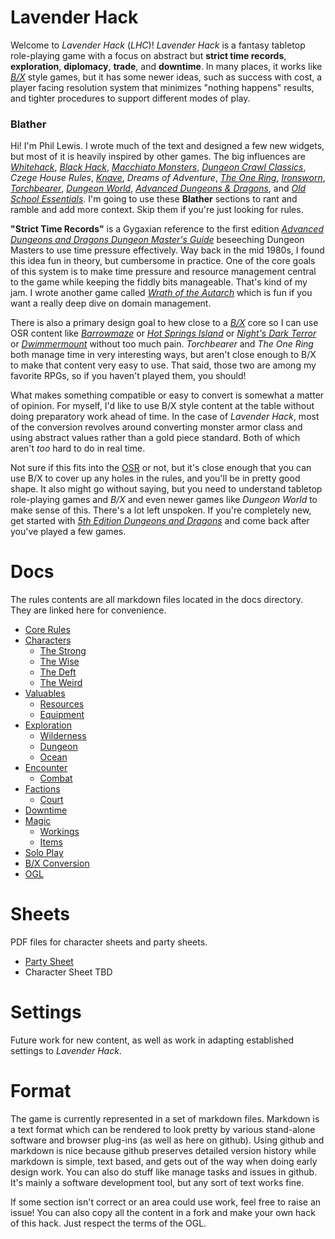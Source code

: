 # Lavender Hack

Welcome to _Lavender Hack_ (_LHC_)! _Lavender Hack_ is a fantasy tabletop role-playing game with a focus on abstract but **strict time records**, **exploration**, **diplomacy**, **trade**, and **downtime**. In many places, it works like [_B/X_](https://www.drivethrurpg.com/product/110274/DD-Basic-Set-Rulebook-B-X-ed-Basic) style games, but it has some newer ideas, such as success with cost, a player facing resolution system that minimizes "nothing happens" results, and tighter procedures to support different modes of play.

### Blather

Hi! I'm Phil Lewis. I wrote much of the text and designed a few new widgets, but most of it is heavily inspired by other games. The big influences are [_Whitehack_](https://whitehackrpg.wordpress.com/), [_Black Hack_](https://www.drivethrurpg.com/product/255088/The-Black-Hack-Second-Edition), [_Macchiato Monsters_](https://www.drivethrurpg.com/product/264169/Macchiato-Monsters), [_Dungeon Crawl Classics_](http://goodman-games.com/dungeon-crawl-classics-rpg/), _Czege House Rules_, [_Knave_](https://www.drivethrurpg.com/product/250888/Knave), _Dreams of Adventure_, [_The One Ring_](http://cubicle7.co.uk/our-games/the-one-ring/), [_Ironsworn_](https://www.ironswornrpg.com/), [_Torchbearer_](https://www.torchbearerrpg.com/), [_Dungeon World_](https://dungeon-world.com/), [_Advanced Dungeons & Dragons_](https://www.drivethrurpg.com/product/17003/Players-Handbook-1e), and [_Old School Essentials_](https://www.drivethrurpg.com/product/272802/OldSchool-Essentials-Basic-Rules). I'm going to use these **Blather** sections to rant and ramble and add more context. Skip them if you're just looking for rules.

**"Strict Time Records"** is a Gygaxian reference to the first edition [_Advanced Dungeons and Dragons Dungeon Master's Guide_](https://www.drivethrurpg.com/product/17004/Dungeon-Masters-Guide-1e) beseeching Dungeon Masters to use time pressure effectively. Way back in the mid 1980s, I found this idea fun in theory, but cumbersome in practice. One of the core goals of this system is to make time pressure and resource management central to the game while keeping the fiddly bits manageable. That's kind of my jam. I wrote another game called [_Wrath of the Autarch_](https://www.drivethrurpg.com/product/191025/Wrath-of-the-Autarch) which is fun if you want a really deep dive on domain management.

There is also a primary design goal to hew close to a [_B/X_](https://www.drivethrurpg.com/product/110274/DD-Basic-Set-Rulebook-B-X-ed-Basic) core so I can use OSR content like [_Barrowmaze_](https://www.drivethrurpg.com/product/139762/Barrowmaze-Complete) or [_Hot Springs Island_](https://www.drivethrurpg.com/product/215340/The-Dark-of-Hot-Springs-Island) or [_Night's Dark Terror_](https://www.drivethrurpg.com/product/17119/B10-Nights-Dark-Terror-Basic) or [_Dwimmermount_](https://www.drivethrurpg.com/product/133746/Dwimmermount-Labyrinth-Lord-version) without too much pain. _Torchbearer_ and _The One Ring_ both manage time in very interesting ways, but aren't close enough to B/X to make that content very easy to use. That said, those two are among my favorite RPGs, so if you haven't played them, you should!

What makes something compatible or easy to convert is somewhat a matter of opinion. For myself, I'd like to use B/X style content at the table without doing preparatory work ahead of time. In the case of _Lavender Hack_, most of the conversion revolves around converting monster armor class and using abstract values rather than a gold piece standard. Both of which aren't _too_ hard to do in real time.

Not sure if this fits into the [OSR](https://rpg.stackexchange.com/questions/1144/what-defines-the-old-school-renaissance) or not, but it's close enough that you can use B/X to cover up any holes in the rules, and you'll be in pretty good shape. It also might go without saying, but you need to understand tabletop role-playing games and _B/X_ and even newer games like _Dungeon World_ to make sense of this. There's a lot left unspoken. If you're completely new, get started with [_5th Edition Dungeons and Dragons_](https://dnd.wizards.com/) and come back after you've played a few games.

# Docs

The rules contents are all markdown files located in the docs directory. They are linked here for convenience.

* [Core Rules](docs/CORE.md)
* [Characters](docs/CHARACTERS.md)
    * [The Strong](docs/STRONG.md)
    * [The Wise](docs/WISE.md)
    * [The Deft](docs/DEFT.md)
    * [The Weird](docs/WEIRD.md)
* [Valuables](docs/VALUABLES.md)
    * [Resources](docs/RESOURCES.md)
    * [Equipment](docs/EQUIPMENT.md)
* [Exploration](docs/EXPLORATION.md)
    * [Wilderness](docs/WILDERNESS.md)
    * [Dungeon](docs/DUNGEON.md)
    * [Ocean](docs/OCEAN.md)
* [Encounter](docs/ENCOUNTER.md)
    * [Combat](docs/COMBAT.md)
* [Factions](docs/FACTIONS.md)
    * [Court](docs/COURT.md)
* [Downtime](docs/DOWNTIME.md)
* [Magic](docs/MAGIC.md)
    * [Workings](docs/WORKINGS.md)
    * [Items](docs/MAGIC_ITEMS.md)
* [Solo Play](docs/SOLO.md)
* [B/X Conversion](docs/CONVERSION.md)
* [OGL](docs/OGL.md)

# Sheets

PDF files for character sheets and party sheets.

* [Party Sheet](sheets/party_sheet.pdf)
* Character Sheet TBD

# Settings

Future work for new content, as well as work in adapting established settings to _Lavender Hack_.

# Format

The game is currently represented in a set of markdown files. Markdown is a text format which can be rendered to look pretty by various stand-alone software and browser plug-ins (as well as here on github). Using github and markdown is nice because github preserves detailed version history while markdown is simple, text based, and gets out of the way when doing early design work. You can also do stuff like manage tasks and issues in github. It's mainly a software development tool, but any sort of text works fine.

If some section isn't correct or an area could use work, feel free to raise an issue! You can also copy all the content in a fork and make your own hack of this hack. Just respect the terms of the OGL.